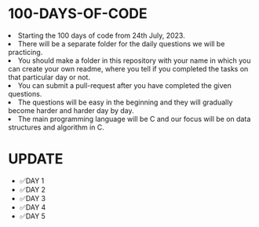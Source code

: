 # 100-DAYS-OF-CODE
<li>Starting the 100 days of code from 24th July, 2023.</li>
<li>There will be a separate folder for the daily questions we will be practicing.</li>
<li>You should make a folder in this repository with your name in which you can create your own readme, where you tell if you completed the tasks on that particular day or not.</li>
<li>You can submit a pull-request after you have completed the given questions.</li>
<li>The questions will be easy in the beginning and they will gradually become harder and harder day by day.</li>
<li>The main programming language will be C and our focus will be on data structures and algorithm in C.</li>

# UPDATE
 - :white_check_mark:DAY 1
 - :white_check_mark:DAY 2
 - :white_check_mark:DAY 3
 - :white_check_mark:DAY 4
 - :white_check_mark:DAY 5
